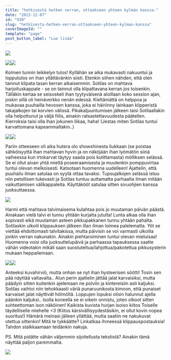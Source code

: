 ```yaml
---
title: "hetkisestä hetken verran, ottaakseen yhteen kylmän kanssa."
date: "2013-12-07"
id: "930"
slug: "hetkisesta-hetken-verran-ottaakseen-yhteen-kylman-kanssa"
coverImageId: ""
template: "page"
post_button_label: "Lue lisää"
---
```


[![](/images/IMG_2261.png)](http://3.bp.blogspot.com/-cmku4Qkb14k/UqNh3qWrTEI/AAAAAAAAHek/dtLEdCvdV7A/s1600/IMG_2261.png)

  

[![](/images/IMG_2206.png)](http://1.bp.blogspot.com/-qgbO7NMQUr4/UqNquGs28sI/AAAAAAAAHgs/WJcaufXFjAs/s1600/IMG_2206.png)[![](/images/IMG_2239.png)](http://1.bp.blogspot.com/-vTfdOCjla14/UqNh4KpZXyI/AAAAAAAAHeo/3EL8-SfbPvs/s1600/IMG_2239.png)

  

Kolmen tunnin leikkelyn tulos! Kyllähän se aika mukavasti nakuuntui ja lopputulos on ihan yllättävänkin siisti. Etenkin siihen nähden, että olen tainnut klipata tasan kerran aikaisemmin. Sotilas on mahtava harjoituskappale - se on tainnut olla klipattavana kerran jos toisenkin. Tälläkin kertaa se seisoskeli ihan tyytyväisenä aloillaan koko session ajan, joskin sillä oli heinäverkko nenän edessä. Kieltämättä on helppoa ja mukavaa puuhailla hevosen kanssa, joka ei häiriinny lainkaan klipperistä takajalkojen tai korvien välissä. Pikakaljuuntumisen jälkeen taisi Sotilaallakin olla helpottunut ja väljä fiilis, ainakin ratsastettavuudesta päätellen. Kierroksia taisi olla ihan jokunen liikaa, haha! (Jestas miten Sotilas tuntui karvattomana kapeammaltakin..)  
  

[![](/images/IMG_2279.png)](http://1.bp.blogspot.com/-gTygqTXqcL0/UqNq8IeaXZI/AAAAAAAAHhI/5yS4SKM9Eto/s1600/IMG_2279.png)[![](/images/IMG_2253.png)](http://3.bp.blogspot.com/-HWtnno2DkqY/UqNq8E4ohwI/AAAAAAAAHhU/LftQd_H-NNs/s1600/IMG_2253.png)

  
Pariin otteeseen oli aika hutera olo showshinesta liukkaan (se poistaa sähköisyyttä ihan mahtavan hyvin ja on näköjään ihan lyömätön siinä vaiheessa kun irtokarvat täytyy saada pois kutittamasta) mölliksen selässä. Se ei ollut aivan yhtä mieltä poseeraamisesta ja muutenkin pomppuvirtaa tuntui olevan melkoisesti. Katsotaan huomenna uudelleen! Ajattelin, että puuhailu ilman satulaa on syytä ottaa tavaksi. Tupsujalkojen selässä istuu niin petollisen tukevasti ja Sotilas tuntuu auttamatta parhaalta ilman mitään vaikuttamisen välikappaleita. Käyttäkööt satulaa sitten sivuohjien kanssa juoksuttaessa.  
  

[![](/images/IMG_2218.png)](http://4.bp.blogspot.com/-almfkZFmpoM/UqNq7jCbHbI/AAAAAAAAHg0/lQzJ7JgaDe4/s1600/IMG_2218.png)

  
Harmi että mahtava talvimaisema kulahtaa pois jo muutaman päivän päästä. Ainakaan vielä talvi ei tunnu yhtään kurjalta jutulta! Lunta alkaa olla ihan sopivasti eikä muutaman asteen pikkupakkanen tunnu yhtään pahalta. Sotilaskin ulkoili klippauksen jälkeen illan ilman loimea palelematta. Yöt se viettää ehdottomasti talvitakissa, mutta päivisin se voi varmasti ulkoilla jonkin verran nakunakin. Ainakin piehtaroiminen tuntui olevan mieluisaa! Huomenna voisi olla juoksuttelupäivä ja parhaassa tapauksessa saatte vähän videotakin mikäli saan suostuteltua/lahjottua/pakotettua pikkusysterin mukaan heppailemaan.  
  

[![](/images/IMG_2288.png)](http://4.bp.blogspot.com/-NxqJ5z7rz2s/UqNq8Y8JkhI/AAAAAAAAHhM/AzEhdhNSi2I/s1600/IMG_2288.png)[![](/images/IMG_2289.png)](http://2.bp.blogspot.com/-kjwDZJc8OSA/UqNq9Jqtp3I/AAAAAAAAHhY/5gIByynyZmQ/s1600/IMG_2289.png)

  
Anteeksi kuvahirviö, mutta onhan se nyt ihan hysteerisen söötti! Tosin sen pää näyttää valtavalta.. Alun perin ajattelin jättää jalat karvaisiksi, mutta päädyin sitten kuitenkin ajelemaan ne polviin ja kintereisiin asti kaljuksi. Sotilas vaihtoi niin tehokkaasti väriä punaruunikosta kimoon, että punaiset karvaiset jalat näyttivät hölmöltä. Loppujen lopuksi olisin halunnut ajella päänkin kaljuksi.. Isolla koneella se ei oikein onnistu, joten olkoot sitten suhteettoman ison näköinen! Kaikista kuvista hurjan isoiso kiitos Toiselle täydelliselle miehelle <3 (Kiitos kärsivällisyydestäsikin, ei ollut kovin nopea suoritus!) Hämärä meinasi jälleen yllättää, mutta saatiin ne nakukuvat otettua sittenkin! Mitä te tykkäätte? Linkatkaa ihmeessä klippauspostauksia! Tahdon stalkkaamaan teidänkin nakuja.  

  

PS. Mitä pidätte vähän väljemmin sijoitellusta tekstistä? Ainakin tämä näyttää paljon paremmalta.

  
  

[![](/images/ak_uusi.png)](http://3.bp.blogspot.com/-IZpwjR5X-Ik/UqNx7AOWO6I/AAAAAAAAHh4/xgYgV3StAKY/s1600/ak_uusi.png)
